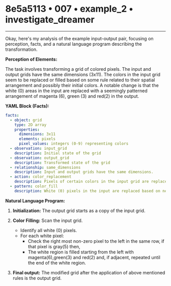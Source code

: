# 8e5a5113 • 007 • example_2 • investigate_dreamer

---
Okay, here's my analysis of the example input-output pair, focusing on perception, facts, and a natural language program describing the transformation.

**Perception of Elements:**

The task involves transforming a grid of colored pixels. The input and output grids have the same dimensions (3x11). The colors in the input grid seem to be replaced or filled based on some rule related to their spatial arrangement and possibly their initial colors. A notable change is that the white (0) areas in the input are replaced with a seemingly patterned arrangement of magenta (6), green (3) and red(2) in the output.

**YAML Block (Facts):**



```yaml
facts:
  - object: grid
    type: 2D array
    properties:
      dimensions: 3x11
      elements: pixels
      pixel_values: integers (0-9) representing colors
  - observation: input_grid
    description: Initial state of the grid
  - observation: output_grid
    description: Transformed state of the grid
  - relationship: same_dimensions
    description: Input and output grids have the same dimensions.
  - action: color_replacement
    description: Pixels of certain colors in the input grid are replaced with different colors in the output grid.
  - pattern: color_fill
    description: White (0) pixels in the input are replaced based on neighboring colors and existing color pattern in the output.

```



**Natural Language Program:**

1.  **Initialization:** The output grid starts as a copy of the input grid.

2.  **Color Filling:** Scan the input grid.
    *   Identify all white (0) pixels.
    *   For each white pixel:
        * Check the right most non-zero pixel to the left in the same row, if that pixel is gray(5) then,
        * The white region is filled starting from the left with magenta(6),green(3) and red(2) and, if adjacent, repeated until the end of the white region.

3. **Final output:** The modified grid after the application of above mentioned rules is the output grid.

